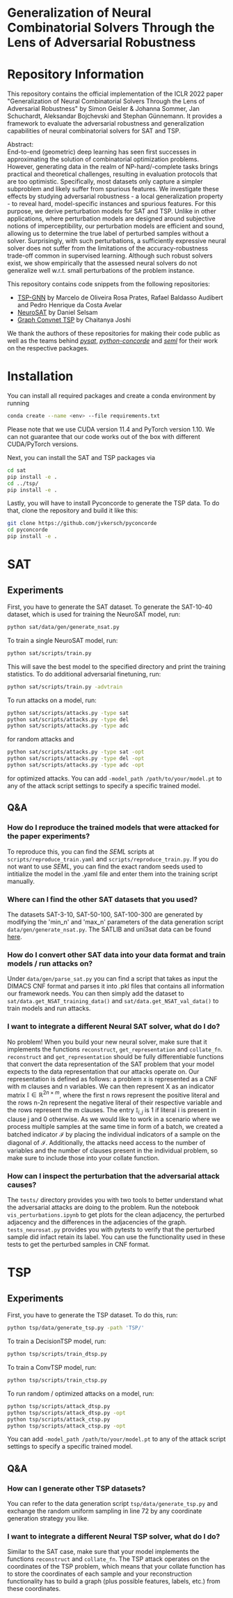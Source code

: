 # Generalization of Neural Combinatorial Solvers Through the Lens of Adversarial Robustness

# Repository Information

This repository contains the official implementation of the ICLR 2022 paper "Generalization of Neural Combinatorial Solvers Through the Lens of Adversarial Robustness" by Simon Geisler & Johanna Sommer, Jan Schuchardt, Aleksandar Bojchevski and Stephan Günnemann. It provides a framework to evaluate the adversarial robustness and generalization capabilities of neural combinatorial solvers for SAT and TSP. </br>

Abstract: </br>
End-to-end (geometric) deep learning has seen first successes in approximating the solution of combinatorial optimization problems. However, generating data in the realm of NP-hard/-complete tasks brings practical and theoretical challenges, resulting in evaluation protocols that are too optimistic. Specifically, most datasets only capture a simpler subproblem and likely suffer from spurious features. We investigate these effects by studying adversarial robustness - a local generalization property - to reveal hard, model-specific instances and spurious features. For this purpose, we derive perturbation models for SAT and TSP. Unlike in other applications, where perturbation models are designed around subjective notions of imperceptibility, our perturbation models are efficient and sound, allowing us to determine the true label of perturbed samples without a solver. Surprisingly, with such perturbations, a sufficiently expressive neural solver does not suffer from the limitations of the accuracy-robustness trade-off common in supervised learning. Although such robust solvers exist, we show empirically that the assessed neural solvers do not generalize well w.r.t. small perturbations of the problem instance. </br>

This repository contains code snippets from the following repositories: </br>
- [TSP-GNN](https://github.com/machine-reasoning-ufrgs/TSP-GNN) by Marcelo de Oliveira Rosa Prates, Rafael Baldasso Audibert and Pedro Henrique da Costa Avelar
- [NeuroSAT](https://github.com/dselsam/neurosat) by Daniel Selsam
- [Graph Convnet TSP](https://github.com/chaitjo/graph-convnet-tsp) by Chaitanya Joshi

We thank the authors of these repositories for making their code public as well as the teams behind [_pysat_](https://github.com/pysathq/pysat), [_python-concorde_](https://github.com/jvkersch/pyconcorde) and [_seml_](https://github.com/TUM-DAML/seml) for their work on the respective packages.

# Installation
You can install all required packages and create a conda environment by running 
```bash
conda create --name <env> --file requirements.txt
```
Please note that we use CUDA version 11.4 and PyTorch version 1.10. We can not guarantee that our code works out of the box with different CUDA/PyTorch versions. </br>

Next, you can install the SAT and TSP packages via
```bash
cd sat
pip install -e .
cd ../tsp/
pip install -e .
```

Lastly, you will have to install Pyconcorde to generate the TSP data. To do that, clone the repository and build it like this: 
```bash
git clone https://github.com/jvkersch/pyconcorde
cd pyconcorde
pip install -e .
```

# SAT
## Experiments
First, you have to generate the SAT dataset. To generate the SAT-10-40 dataset, which is used for training the NeuroSAT model, run: </br>
```bash
python sat/data/gen/generate_nsat.py
```

To train a single NeuroSAT model, run: </br>
```bash
python sat/scripts/train.py
```

This will save the best model to the specified directory and print the training statistics. To do additional adversarial finetuning, run: </br>
```bash
python sat/scripts/train.py -advtrain
```

To run attacks on a model, run:</br>
```bash
python sat/scripts/attacks.py -type sat
python sat/scripts/attacks.py -type del
python sat/scripts/attacks.py -type adc
```
for random attacks and </br>
```bash
python sat/scripts/attacks.py -type sat -opt
python sat/scripts/attacks.py -type del -opt
python sat/scripts/attacks.py -type adc -opt
```
for optimized attacks. You can add `-model_path /path/to/your/model.pt` to any of the attack script settings to specify a specific trained model.

## Q&A

### How do I reproduce the trained models that were attacked for the paper experiments?
To reproduce this, you can find the *SEML* scripts at `scripts/reproduce_train.yaml` and `scripts/reproduce_train.py`. If you do not want to use *SEML*, you can find the exact random seeds used to intitialize the model in the .yaml file and enter them into the training script manually.

### Where can I find the other SAT datasets that you used?
The datasets SAT-3-10, SAT-50-100, SAT-100-300 are generated by modifying the 'min_n' and 'max_n' parameters of the data generation script `data/gen/generate_nsat.py`. The SATLIB and uni3sat data can be found [here](https://www.cs.ubc.ca/~hoos/SATLIB/benchm.html).

### How do I convert other SAT data into your data format and train models / run attacks on?
Under `data/gen/parse_sat.py` you can find a script that takes as input the DIMACS CNF format and parses it into .pkl files that contains all information our framework needs. You can then simply add the dataset to `sat/data.get_NSAT_training_data()` and `sat/data.get_NSAT_val_data()` to train models and run attacks.

### I want to integrate a different Neural SAT solver, what do I do?
No problem! When you build your new neural solver, make sure that it implements the functions `reconstruct`, `get_representation` and `collate_fn`. `reconstruct` and `get_representation` should be fully differentiable functions that convert the data representation of the SAT problem that your model expects to the data representation that our attacks operate on. Our representation is defined as follows: a problem x is represented as a CNF with m clauses and n variables. We can then represent X as an indicator matrix $\mathbb{I} \in \mathbb{R}^{2n \times m}$, where the first n rows represent the positive literal and the rows n-2n represent the negative literal of their respective variable and the rows represent the m clauses. The entry $\mathbb{I}_{i, j}$ is 1 if literal i is present in clause j and 0 otherwise. As we would like to work in a scenario where we process multiple samples at the same time in form of a batch, we created a batched indicator $\mathcal{I}$ by placing the individual indicators of a sample on the diagonal of $\mathcal{I}$. Additionally, the attacks need access to the number of variables and the number of clauses present in the individual problem, so make sure to include those into your collate function.

### How can I inspect the perturbation that the adversarial attack causes?
The `tests/` directory provides you with two tools to better understand what the adversarial attacks are doing to the problem. Run the notebook `vis_perturbations.ipynb` to get plots for the clean adjacency, the perturbed adjacency and the differences in the adjacencies of the graph. `tests_neurosat.py` provides you with pytests to verify that the perturbed sample did infact retain its label. You can use the functionality used in these tests to get the perturbed samples in CNF format.

# TSP
## Experiments
First, you have to generate the TSP dataset. To do this, run: </br>
```bash
python tsp/data/generate_tsp.py -path 'TSP/'
```

To train a DecisionTSP model, run: </br>
```bash
python tsp/scripts/train_dtsp.py
```
To train a ConvTSP model, run: </br>
```bash
python tsp/scripts/train_ctsp.py
```

To run random / optimized attacks on a model, run:</br>
```bash
python tsp/scripts/attack_dtsp.py 
python tsp/scripts/attack_dtsp.py -opt
python tsp/scripts/attack_ctsp.py 
python tsp/scripts/attack_ctsp.py -opt
```
You can add `-model_path /path/to/your/model.pt` to any of the attack script settings to specify a specific trained model.

## Q&A

### How can I generate other TSP datasets?
You can refer to the data generation script `tsp/data/generate_tsp.py` and exchange the random uniform sampling in line 72 by any coordinate generation strategy you like. 

### I want to integrate a different Neural TSP solver, what do I do?
Similar to the SAT case, make sure that your model implements the functions `reconstruct` and `collate_fn`. The TSP attack operates on the coordinates of the TSP problem, which means that your collate function has to store the coordinates of each sample and your reconstruction functionality has to build a graph (plus possible features, labels, etc.) from these coordinates.

